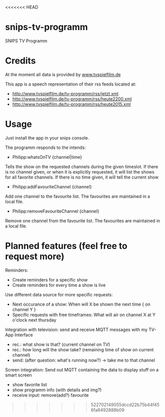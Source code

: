 <<<<<<< HEAD
# snips-tv-programm
SNIPS TV Programm

# Credits
At the moment all data is provided by www.tvspielfilm.de

This app is a speech representation of their rss feeds located at:
- http://www.tvspielfilm.de/tv-programm/rss/jetzt.xml
- http://www.tvspielfilm.de/tv-programm/rss/heute2200.xml
- http://www.tvspielfilm.de/tv-programm/rss/heute2015.xml

# Usage
Just install the app in your snips console.

The programm responds to the intends:
- Philipp:whatsOnTV {channel|time}

Tells the show on the requested channels during the given timeslot.
If there is no channel given, or when it is explicitly requested, it will list the shows for all favorite channels.
If there is no time given, it will tell the current show

- Philipp:addFavouriteChannel {channel}

Add one channel to the favourite list. The favourites are maintained in a local file.

- Philipp:removeFavouriteChannel {channel}

Remove one channel from the favourite list. The favourites are maintained in a local file.


# Planned features (feel free to request more)
Reminders:
- Create reminders for a specific show
- Create reminders for every time a show is live

Use different data source for more specific requests:
- Next occurance of a show: When will X be shown the next time { on channel Y }
- Specific requests with free timeframes: What will air on channel X at Y o'clock next thursday

Integration with television: send and receive MQTT messages with my TV-App Interface
- rec.: what show is that? (current channel on TV)
- rec.: how long will the show take? (remaining time of show on current channel)
- send: (after question: what's running now?) -> take me to that channel

Screen integration: Send out MQTT containing the data to display stuff on a smart screen
- show favorite list
- show programm info (with details and img?)
- receive input: remove(add?) favourite
>>>>>>> 522702149055dccd22b75b44f456fa9492888b09
